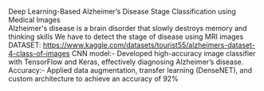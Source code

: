 Deep Learning-Based Alzheimer’s Disease Stage Classification using Medical Images          
Alzheimer's disease is a brain disorder that slowly destroys memory and thinking skills We have to detect the stage of disease using MRI images
DATASET: https://www.kaggle.com/datasets/tourist55/alzheimers-dataset-4-class-of-images
CNN model:-	Developed high-accuracy image classifier with TensorFlow and Keras, effectively diagnosing Alzheimer’s disease.
Accuracy:-	Applied data augmentation, transfer learning (DenseNET), and custom architecture to achieve an accuracy of 92%

